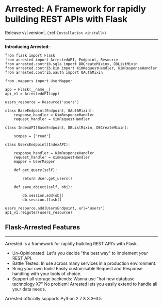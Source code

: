 # Arrested: A Framework for rapidly building REST APIs with Flask

Release v\ |version|. (:ref:`Installation <install>`)

-------------------

**Introducing Arrested**::

    from flask import Flask
    from arrested import ArrestedAPI, Endpoint, Resource
    from arrested.contrib.sqla import DBCreateMixinx, DBListMixin
    from arrested.contrib.kim import KimRequestHandler, KimResponseHandler
    from arrested.contrib.oauth import OAuthMixin

    from .mappers import UserMapper

    app = Flask(__name__)
    api_v1 = ArrestedAPI(app)

    users_resource = Resource('users')

    class BaseEndpoint(Endpoint, OAuthMixin):
        response_handler = KimResponseHandler
        request_handler = KimRequestHandler

    class IndexAPI(BaseEndpoint, DBListMixin, DBCreateMixin):

        scopes = ['read']

	class UsersEndpoint(IndexAPI):

        response_handler = KimResponseHandler
        request_handler = KimRequestHandler
        mapper = UserMapper

        def get_query(self):

            return User.get_users()

        def save_object(self, obj):

            db.session.add(obj)
            db.session.flush()

    users_resource.add(UsersEndpoint, url='users')
    ap1_v1.reigster(users_resource)



## Flask-Arrested Features
-----------------------------

Arrested is a framework for rapidly building REST API's with Flask.

- Un-Opinionated: Let's you decide "the best way" to implement *your* REST API.
- Battle Tested: In use across many services in a production environment.
- Bring your own tools! Easily customisable Request and Response handling with your tools of choice.
- Support all storage backends:  Wanna use "hot new database technology X?" No problem!  Arrested lets you easily extend to handle all your data needs.

Arrested officially supports Python 2.7 & 3.3–3.5
